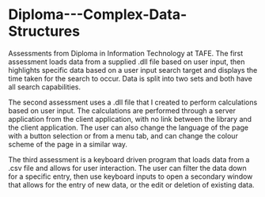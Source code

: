 # Diploma---Complex-Data-Structures
Assessments from Diploma in Information Technology at TAFE.
The first assessment loads data from a supplied .dll file based on user input, then highlights specific data based on a user input search target and displays the time taken for the search to occur. Data is split into two sets and both have all search capabilities.

The second assessment uses a .dll file that I created to perform calculations based on user input. The calculations are performed through a server application from the client application, with no link between the library and the client application. The user can also change the language of the page with a button selection or from a menu tab, and can change the colour scheme of the page in a similar way.

The third assessment is a keyboard driven program that loads data from a .csv file and allows for user interaction. The user can filter the data down for a specific entry, then use keyboard inputs to open a secondary window that allows for the entry of new data, or the edit or deletion of existing data.
